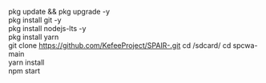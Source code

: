 pkg update && pkg upgrade -y      
pkg install git -y       
pkg install nodejs-lts -y    
pkg install yarn     
git clone https://github.com/KefeeProject/SPAIR-.git
cd /sdcard/
cd spcwa-main        
yarn install          
npm start
